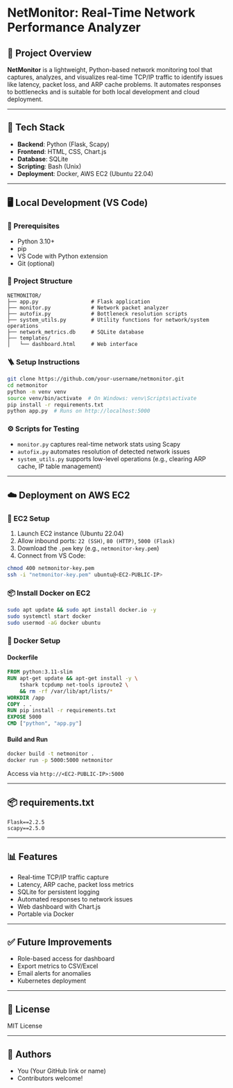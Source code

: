 # NetMonitor: Real-Time Network Performance Analyzer

## 📌 Project Overview
**NetMonitor** is a lightweight, Python-based network monitoring tool that captures, analyzes, and visualizes real-time TCP/IP traffic to identify issues like latency, packet loss, and ARP cache problems. It automates responses to bottlenecks and is suitable for both local development and cloud deployment.

---

## 🧰 Tech Stack
- **Backend**: Python (Flask, Scapy)
- **Frontend**: HTML, CSS, Chart.js
- **Database**: SQLite
- **Scripting**: Bash (Unix)
- **Deployment**: Docker, AWS EC2 (Ubuntu 22.04)

---

## 🖥️ Local Development (VS Code)

### 🔧 Prerequisites
- Python 3.10+
- pip
- VS Code with Python extension
- Git (optional)

### 📂 Project Structure
```
NETMONITOR/
├── app.py                 # Flask application
├── monitor.py             # Network packet analyzer
├── autofix.py             # Bottleneck resolution scripts
├── system_utils.py        # Utility functions for network/system operations
├── network_metrics.db     # SQLite database
├── templates/
│   └── dashboard.html     # Web interface
```

### 🪜 Setup Instructions
```bash
git clone https://github.com/your-username/netmonitor.git
cd netmonitor
python -m venv venv
source venv/bin/activate  # On Windows: venv\Scripts\activate
pip install -r requirements.txt
python app.py  # Runs on http://localhost:5000
```

### ⚙️ Scripts for Testing
- `monitor.py` captures real-time network stats using Scapy
- `autofix.py` automates resolution of detected network issues
- `system_utils.py` supports low-level operations (e.g., clearing ARP cache, IP table management)

---

## ☁️ Deployment on AWS EC2

### 🔧 EC2 Setup
1. Launch EC2 instance (Ubuntu 22.04)
2. Allow inbound ports: `22 (SSH)`, `80 (HTTP)`, `5000 (Flask)`
3. Download the `.pem` key (e.g., `netmonitor-key.pem`)
4. Connect from VS Code:
```bash
chmod 400 netmonitor-key.pem
ssh -i "netmonitor-key.pem" ubuntu@<EC2-PUBLIC-IP>
```

### 📦 Install Docker on EC2
```bash
sudo apt update && sudo apt install docker.io -y
sudo systemctl start docker
sudo usermod -aG docker ubuntu
```

### 🐳 Docker Setup

#### Dockerfile
```dockerfile
FROM python:3.11-slim
RUN apt-get update && apt-get install -y \
    tshark tcpdump net-tools iproute2 \
    && rm -rf /var/lib/apt/lists/*
WORKDIR /app
COPY . .
RUN pip install -r requirements.txt
EXPOSE 5000
CMD ["python", "app.py"]
```

#### Build and Run
```bash
docker build -t netmonitor .
docker run -p 5000:5000 netmonitor
```
Access via `http://<EC2-PUBLIC-IP>:5000`

---

## 📦 requirements.txt
```text
Flask==2.2.5
scapy==2.5.0
```

---

## 📊 Features
- Real-time TCP/IP traffic capture
- Latency, ARP cache, packet loss metrics
- SQLite for persistent logging
- Automated responses to network issues
- Web dashboard with Chart.js
- Portable via Docker

---

## ✅ Future Improvements
- Role-based access for dashboard
- Export metrics to CSV/Excel
- Email alerts for anomalies
- Kubernetes deployment

---

## 📄 License
MIT License

---

## 🙌 Authors
- You (Your GitHub link or name)
- Contributors welcome!

